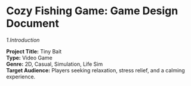# Cozy Fishing Game: Game Design Document

<i>1.Introduction</i>

<p>
<b>Project Title:</b> Tiny Bait
<br><b>Type:</b> Video Game
<br><b>Genre:</b> 2D, Casual, Simulation, Life Sim
<br><b>Target Audience:</b> 
Players seeking relaxation, stress relief, and a calming experience.
</p>







